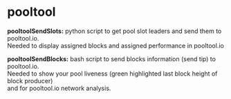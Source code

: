 # pooltool

**pooltoolSendSlots:**
python script to get pool slot leaders and send them to pooltool.io.  
Needed to display assigned blocks and assigned performance in pooltool.io

**pooltoolSendBlocks:**
bash script to send blocks information (send tip) to pooltool.io.  
Needed to show your pool liveness (green highlighted last block height of block producer)  
and for pooltool.io network analysis.
